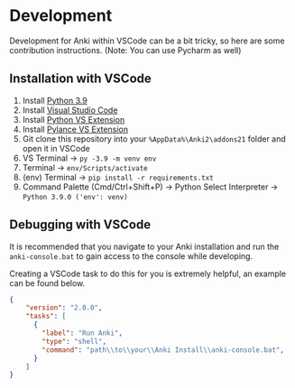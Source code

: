 # Development
Development for Anki within VSCode can be a bit tricky, so here are some contribution instructions. (Note: You can use Pycharm as well)

## Installation with VSCode
1. Install [Python 3.9](https://www.python.org/downloads/release/python-390/)
2. Install [Visual Studio Code](https://code.visualstudio.com/)
3. Install [Python VS Extension](https://marketplace.visualstudio.com/items?itemName=ms-python.python)
4. Install [Pylance VS Extension]()
5. Git clone this repository into your `%AppData%\Anki2\addons21` folder and open it in VSCode
6. VS Terminal -> `py -3.9 -m venv env`
7. Terminal -> `env/Scripts/activate`
8. (env) Terminal -> `pip install -r requirements.txt`
9. Command Palette (Cmd/Ctrl+Shift+P) -> Python Select Interpreter -> `Python 3.9.0 ('env': venv)`

## Debugging with VSCode
It is recommended that you navigate to your Anki installation and run the `anki-console.bat` to gain access to the console while developing.

Creating a VSCode task to do this for you is extremely helpful, an example can be found below.

```json
{
    "version": "2.0.0",
    "tasks": [
      {
        "label": "Run Anki",
        "type": "shell",
        "command": "path\\to\\your\\Anki Install\\anki-console.bat",
      }
    ]
}
```